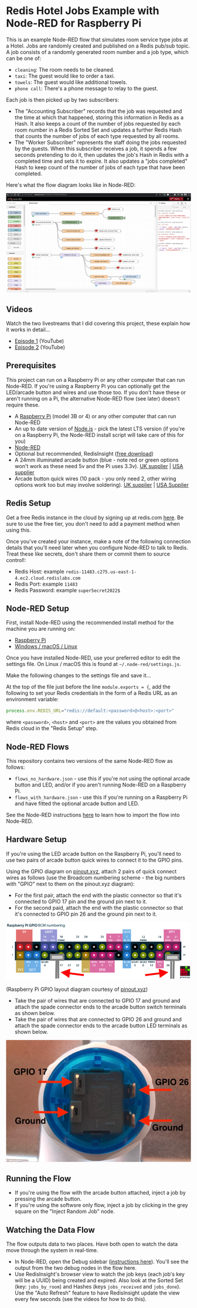 # Redis Hotel Jobs Example with Node-RED for Raspberry Pi

This is an example Node-RED flow that simulates room service type jobs at a Hotel.  Jobs are randomly created and published on a Redis pub/sub topic.  A job consists of a randomly generated room number and a job type, which can be one of:

* `cleaning`: The room needs to be cleaned.
* `taxi`: The guest would like to order a taxi.
* `towels`: The guest would like additional towels.
* `phone call`: There's a phone message to relay to the guest.

Each job is then picked up by two subscribers:

* The "Accounting Subscriber" records that the job was requested and the time at which that happened, storing this information in Redis as a Hash.  It also keeps a count of the number of jobs requested by each room number in a Redis Sorted Set and updates a further Redis Hash that counts the number of jobs of each type requested by all rooms.
* The "Worker Subscriber" represents the staff doing the jobs requested by the guests.  When this subscriber receives a job, it spends a few seconds pretending to do it, then updates the job's Hash in Redis with a completed time and sets it to expire.  It also updates a "jobs completed" Hash to keep count of the number of jobs of each type that have been completed.

Here's what the flow diagram looks like in Node-RED:

![The Node-RED Flow running on a Raspberry Pi](redis_node_red_flow_pi.png)

## Videos

Watch the two livestreams that I did covering this project, these explain how it works in detail...

* [Episode 1](https://www.youtube.com/watch?v=byt8jWg6M98) (YouTube)
* [Episode 2](https://www.youtube.com/watch?v=r3yaVFN7Mzg) (YouTube)

## Prerequisites

This project can run on a Raspberry Pi or any other computer that can run Node-RED.  If you're using a Raspberry Pi you can optionally get the LED/arcade button and wires and use those too.  If you don't have these or aren't running on a Pi, the alternative Node-RED flow (see later) doesn't require these.

* A [Raspberry Pi](https://www.raspberrypi.com/products/raspberry-pi-3-model-b-plus/) (model 3B or 4) or any other computer that can run Node-RED
* An up to date version of [Node.js](https://nodejs.org/) - pick the latest LTS version (if you're on a Raspberry Pi, the Node-RED install script will take care of this for you)
* [Node-RED](https://nodered.org/)
* Optional but recommended, RedisInsight ([free download](https://redis.com/redis-enterprise/redis-insight/))
* A 24mm illuminated arcade button (blue - note red or green options won't work as these need 5v and the Pi uses 3.3v).  [UK supplier](https://thepihut.com/products/mini-led-arcade-button-24mm-translucent-blue) | [USA supplier](https://www.adafruit.com/product/3432)
* Arcade button quick wires (10 pack - you only need 2, other wiring options work too but may involve soldering). [UK supplier](https://thepihut.com/products/arcade-button-quick-connect-wire-pairs-0-11-10-pack) | [USA Supplier](https://www.adafruit.com/product/1152)

## Redis Setup

Get a free Redis instance in the cloud by signing up at redis.com [here](https://redis.com/try-free/).  Be sure to use the free tier, you don't need to add a payment method when using this.

Once you've created your instance, make a note of the following connection details that you'll need later when you configure Node-RED to talk to Redis.  Treat these like secrets, don't share them or commit them to source control!:

* Redis Host: example `redis-11483.c275.us-east-1-4.ec2.cloud.redislabs.com`
* Redis Port: example `11483`
* Redis Password: example `super5ecret2022$`

## Node-RED Setup

First, install Node-RED using the recommended install method for the machine you are running on:

* [Raspberry Pi](https://nodered.org/docs/getting-started/raspberrypi)
* [Windows / macOS / Linux](https://nodered.org/docs/getting-started/local)

Once you have installed Node-RED, use your preferred editor to edit the settings file.  On Linux / macOS this is found at `~/.node-red/settings.js`.

Make the following changes to the settings file and save it...

At the top of the file just before the line `module.exports = {`, add the following to set your Redis credentials in the form of a Redis URL as an environment variable:

```javascript
process.env.REDIS_URL="redis://default:<password>@<host>:<port>"
```

where `<password>`, `<host>` and `<port>` are the values you obtained from Redis cloud in the "Redis Setup" step.

## Node-RED Flows

This repository contains two versions of the same Node-RED flow as follows:

* `flows_no_hardware.json` - use this if you're not using the optional arcade button and LED, and/or if you aren't running Node-RED on a Raspberry Pi.
* `flows_with_hardware.json` - use this if you're running on a Raspberry Pi and have fitted the optional arcade button and LED.

See the Node-RED instructions [here](https://nodered.org/docs/user-guide/editor/workspace/import-export) to learn how to import the flow into Node-RED.

## Hardware Setup

If you're using the LED arcade button on the Raspberry Pi, you'll need to use two pairs of arcade button quick wires to connect it to the GPIO pins.

Using the GPIO diagram on [pinout.xyz](https://pinout.xyz/), attach 2 pairs of quick connect wires as follows (use the Broadcom numbering scheme - the big numbers with "GPIO" next to them on the pinout.xyz diagram):

* For the first pair, attach the end with the plastic connector so that it's connected to GPIO 17 pin and the ground pin next to it.
* For the second paid, attach the end with the plastic connector so that it's connected to GPIO pin 26 and the ground pin next to it.

![GPIO pin wiring for this project](wiring_gpio_pins.png)

(Raspberry Pi GPIO layout diagram courtesy of [pinout.xyz](https://pinout.xyz/))

* Take the pair of wires that are connected to GPIO 17 and ground and attach the spade connector ends to the arcade button switch terminals as shown below.
* Take the pair of wires that are connected to GPIO 26 and ground and attach the spade connector ends to the arcade button LED terminals as shown below.

![Arcade button wiring for this project](arcade_button_wiring.jpg)

## Running the Flow

* If you're using the flow with the arcade button attached, inject a job by pressing the arcade button.
* If you're using the softwsre only flow, inject a job by clicking in the grey square on the "Inject Random Job" node.

## Watching the Data Flow

The flow outputs data to two places.  Have both open to watch the data move through the system in real-time.

* In Node-RED, open the Debug sidebar ([instructions here](https://nodered.org/docs/user-guide/editor/sidebar/debug)).  You'll see the output from the two debug nodes in the flow here.
* Use RedisInsight's browser view to watch the job keys (each job's key will be a UUID) being created and expired.  Also look at the Sorted Set (key: `jobs_by_room`) and Hashes (keys `jobs_received` and `jobs_done`).  Use the "Auto Refresh" feature to have RedisInsight update the view every few seconds (see the videos for how to do this).